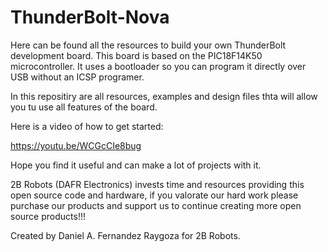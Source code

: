 # ThunderBolt-Nova
Here can be found all the resources to build your own ThunderBolt development board. This board is based on the PIC18F14K50 microcontroller. It uses a bootloader so you can program it directly over USB without an ICSP programer. 



In this repositiry are all resources, examples and design files thta will allow you tu use all features of the board.

Here is a video of how to get started:

https://youtu.be/WCGcCIe8bug


Hope you find it useful and can make a lot of projects with it.

2B Robots (DAFR Electronics) invests time and resources providing this open source code and hardware, if you valorate our hard work please purchase our products and support us to continue creating more open source products!!!

Created by Daniel A. Fernandez Raygoza for 2B Robots.
